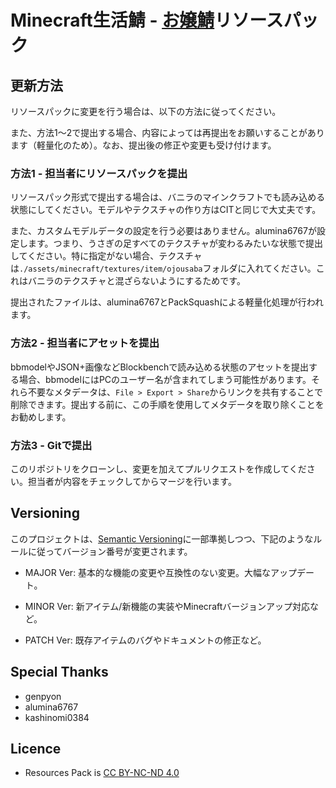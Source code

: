 # Minecraft生活鯖 - [お嬢鯖](https://ojousaba.gamewiki.jp/)リソースパック

## 更新方法

リソースパックに変更を行う場合は、以下の方法に従ってください。

また、方法1～2で提出する場合、内容によっては再提出をお願いすることがあります（軽量化のため）。なお、提出後の修正や変更も受け付けます。

### 方法1 - 担当者にリソースパックを提出

リソースパック形式で提出する場合は、バニラのマインクラフトでも読み込める状態にしてください。モデルやテクスチャの作り方はCITと同じで大丈夫です。

また、カスタムモデルデータの設定を行う必要はありません。alumina6767が設定します。つまり、うさぎの足すべてのテクスチャが変わるみたいな状態で提出してください。特に指定がない場合、テクスチャは`./assets/minecraft/textures/item/ojousaba`フォルダに入れてください。これはバニラのテクスチャと混ざらないようにするためです。

提出されたファイルは、alumina6767とPackSquashによる軽量化処理が行われます。

### 方法2 - 担当者にアセットを提出

bbmodelやJSON+画像などBlockbenchで読み込める状態のアセットを提出する場合、bbmodelにはPCのユーザー名が含まれてしまう可能性があります。それら不要なメタデータは、`File > Export > Share`からリンクを共有することで削除できます。提出する前に、この手順を使用してメタデータを取り除くことをお勧めします。

### 方法3 - Gitで提出

このリポジトリをクローンし、変更を加えてプルリクエストを作成してください。担当者が内容をチェックしてからマージを行います。

## Versioning

このプロジェクトは、[Semantic Versioning](https://semver.org/)に一部準拠しつつ、下記のようなルールに従ってバージョン番号が変更されます。

* MAJOR Ver: 基本的な機能の変更や互換性のない変更。大幅なアップデート。

* MINOR Ver: 新アイテム/新機能の実装やMinecraftバージョンアップ対応など。

* PATCH Ver: 既存アイテムのバグやドキュメントの修正など。

## Special Thanks

* genpyon
* alumina6767
* kashinomi0384

## Licence

* Resources Pack is [CC BY-NC-ND 4.0](./LICENSE)
